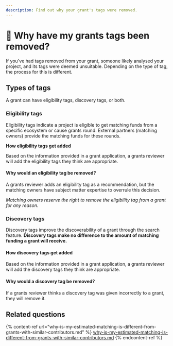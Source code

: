 ```yaml
---
description: Find out why your grant's tags were removed.
---
```


# 🤔 Why have my grants tags been removed?

If you've had tags removed from your grant, someone likely analysed your project, and its tags were deemed unsuitable. Depending on the type of tag, the process for this is different.

## Types of tags

A grant can have eligibility tags, discovery tags, or both.

### Eligibility tags

Eligibility tags indicate a project is eligible to get matching funds from a specific ecosystem or cause grants round. External partners (matching owners) provide the matching funds for these rounds.

**How eligibility tags get added**

Based on the information provided in a grant application, a grants reviewer will add the eligibility tags they think are appropriate.

#### Why would an eligibility tag be removed?

A grants reviewer adds an eligibility tag as a recommendation, but the matching owners have subject matter expertise to overrule this decision.

_Matching owners reserve the right to remove the eligibility tag from a grant for any reason._

### Discovery tags

Discovery tags improve the discoverability of a grant through the search feature. **Discovery tags make no difference to the amount of matching funding a grant will receive.**

#### How discovery tags get added

Based on the information provided in a grant application, a grants reviewer will add the discovery tags they think are appropriate.

#### Why would a discovery tag be removed?

If a grants reviewer thinks a discovery tag was given incorrectly to a grant, they will remove it.

## Related questions

{% content-ref url="why-is-my-estimated-matching-is-different-from-grants-with-similar-contributors.md" %}
[why-is-my-estimated-matching-is-different-from-grants-with-similar-contributors.md](why-is-my-estimated-matching-is-different-from-grants-with-similar-contributors.md)
{% endcontent-ref %}


